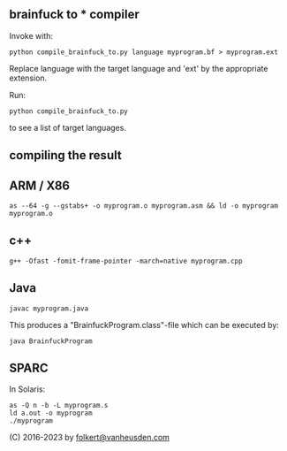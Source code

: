 brainfuck to * compiler
-----------------------

Invoke with:

    python compile_brainfuck_to.py language myprogram.bf > myprogram.ext

Replace language with the target language and 'ext' by the appropriate extension.

Run:

    python compile_brainfuck_to.py

to see a list of target languages.


compiling the result
--------------------

ARM / X86
---------
    as --64 -g --gstabs+ -o myprogram.o myprogram.asm && ld -o myprogram myprogram.o


c++
---
    g++ -Ofast -fomit-frame-pointer -march=native myprogram.cpp


Java
----
    javac myprogram.java

This produces a "BrainfuckProgram.class"-file which can be executed by:

    java BrainfuckProgram


SPARC
-----
In Solaris:

    as -Q n -b -L myprogram.s
    ld a.out -o myprogram
    ./myprogram


(C) 2016-2023 by folkert@vanheusden.com
